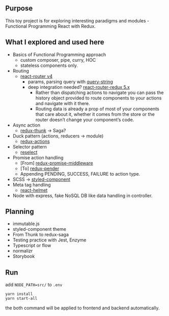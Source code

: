 ## Purpose
This toy project is for exploring interesting paradigms and modules - Functional Programming React with Redux.

## What I explored and used here
- Basics of Functional Programming approach
  - custom composer, pipe, curry, HOC
  - stateless components only.
- Routing
  - [react-router v4](https://reacttraining.com/react-router/web/guides/quick-start)
    - params, parsing query with [query-string](https://github.com/sindresorhus/query-string)
    - deep integration needed? [react-router-redux 5.x ](https://github.com/reacttraining/react-router/tree/master/packages/react-router-redux)
      - Rather than dispatching actions to navigate you can pass the history object provided to route components to your actions and navigate with it there.
      - Routing data is already a prop of most of your components that care about it, whether it comes from the store or the router doesn’t change your component’s code.
- Async action
  - [redux-thunk](https://github.com/gaearon/redux-thunk) -> Saga?
- Duck pattern (actions, reducers -> module)
  - [redux-actions](https://github.com/reduxactions/redux-actions)
- Selector pattern
  - [reselect](https://github.com/reactjs/reselect)
- Promise action handling
  - [From] [redux-promise-middleware](https://github.com/pburtchaell/redux-promise-middleware)
  - [To] [redux-pender](https://github.com/velopert/redux-pender)
  - Appending PENDING, SUCCESS, FAILURE to action type.
- SCSS -> [styled-component](https://www.styled-components.com/)
- Meta tag handling
  - [react-helmet](https://github.com/nfl/react-helmet)
- Node with express, fake NoSQL DB like data handling in controller.

## Planning
- immutable.js
- styled-component theme
- From Thunk to redux-saga
- Testing practice with Jest, Enzyme
- Typescript or flow
- normalizr
- Storybook

## Run
add `NODE_PATH=src/` to `.env`
```
yarn install
yarn start-all
```
the both command will be applied to frontend and backend automatically.
